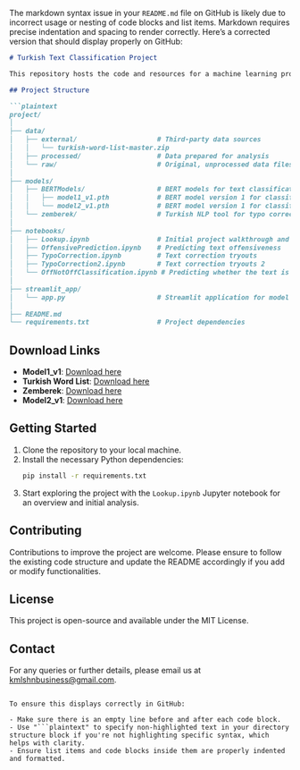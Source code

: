 The markdown syntax issue in your `README.md` file on GitHub is likely due to incorrect usage or nesting of code blocks and list items. Markdown requires precise indentation and spacing to render correctly. Here’s a corrected version that should display properly on GitHub:

```markdown
# Turkish Text Classification Project

This repository hosts the code and resources for a machine learning project aimed at classifying Turkish texts into categories: not offensive, sexist, racist, profanity, or insult. The classification is multi-labeled and utilizes a dataset of 80,000 hand-labeled rows of Turkish data.

## Project Structure

```plaintext
project/
│
├── data/
│   ├── external/                    # Third-party data sources
│   │   └── turkish-word-list-master.zip
│   ├── processed/                   # Data prepared for analysis
│   └── raw/                         # Original, unprocessed data files
│
├── models/
│   ├── BERTModels/                  # BERT models for text classification
│   │   ├── model1_v1.pth            # BERT model version 1 for classify offensive or not
│   │   └── model2_v1.pth            # BERT model version 1 for classify for profanity, insult, sexist, racist
│   └── zemberek/                    # Turkish NLP tool for typo correction
│
├── notebooks/
│   ├── Lookup.ipynb                 # Initial project walkthrough and setup
│   ├── OffensivePrediction.ipynb    # Predicting text offensiveness
│   ├── TypoCorrection.ipynb         # Text correction tryouts
│   ├── TypoCorrection2.ipynb        # Text correction tryouts 2
│   └── OffNotOffClassification.ipynb # Predicting whether the text is offensive or not
│
├── streamlit_app/
│   └── app.py                       # Streamlit application for model demonstration
│
├── README.md
└── requirements.txt                 # Project dependencies
```

## Download Links

- **Model1_v1**: [Download here](https://drive.google.com/file/d/1rDB-s9XewTmesH5C6wmrdd2Wff7CcO0F/view?usp=sharing)
- **Turkish Word List**: [Download here](https://drive.google.com/file/d/1LNJVF3Dbky3X6VymeLorhM_bHnjAgvvj/view?usp=sharing)
- **Zemberek**: [Download here](https://drive.google.com/file/d/18GPMUXwpBJx2GeyN1ZT7DNc6pbUSB0mL/view?usp=sharing)
- **Model2_v1**: [Download here](https://drive.google.com/file/d/15u5M9V4e8Jplpi2f5rklsYx_FwkWNJAY/view?usp=sharing)

## Getting Started

1. Clone the repository to your local machine.
2. Install the necessary Python dependencies:
   ```bash
   pip install -r requirements.txt
   ```
3. Start exploring the project with the `Lookup.ipynb` Jupyter notebook for an overview and initial analysis.

## Contributing

Contributions to improve the project are welcome. Please ensure to follow the existing code structure and update the README accordingly if you add or modify functionalities.

## License

This project is open-source and available under the MIT License.

## Contact

For any queries or further details, please email us at kmlshnbusiness@gmail.com.
```

To ensure this displays correctly in GitHub:

- Make sure there is an empty line before and after each code block.
- Use "```plaintext" to specify non-highlighted text in your directory structure block if you're not highlighting specific syntax, which helps with clarity.
- Ensure list items and code blocks inside them are properly indented and formatted.
